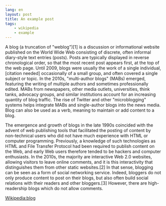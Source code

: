```yaml
---
lang: en
layout: post
title: An example post
tags:
    - wikipedia
    - example
---
```


A blog (a truncation of "weblog")[1] is a discussion or informational website
published on the World Wide Web consisting of discrete, often informal
diary-style text entries (posts). Posts are typically displayed in reverse
chronological order, so that the most recent post appears first, at the top of
the web page. Until 2009, blogs were usually the work of a single
individual,[citation needed] occasionally of a small group, and often covered
a single subject or topic. In the 2010s, "multi-author blogs" (MABs) emerged,
featuring the writing of multiple authors and sometimes professionally edited.
MABs from newspapers, other media outlets, universities, think tanks, advocacy
groups, and similar institutions account for an increasing quantity of blog
traffic. The rise of Twitter and other "microblogging" systems helps integrate
MABs and single-author blogs into the news media. Blog can also be used as a
verb, meaning to maintain or add content to a blog.

The emergence and growth of blogs in the late 1990s coincided with the advent
of web publishing tools that facilitated the posting of content by
non-technical users who did not have much experience with HTML or computer
programming. Previously, a knowledge of such technologies as HTML and File
Transfer Protocol had been required to publish content on the Web, and early
Web users therefore tended to be hackers and computer enthusiasts. In the
2010s, the majority are interactive Web 2.0 websites, allowing visitors to
leave online comments, and it is this interactivity that distinguishes them
from other static websites.[2] In that sense, blogging can be seen as a form
of social networking service. Indeed, bloggers do not only produce content to
post on their blogs, but also often build social relations with their readers
and other bloggers.[3] However, there are high-readership blogs which do not
allow comments.

[Wikipedia:blog](https://en.wikipedia.org/wiki/Blog)
